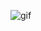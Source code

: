 
![gif](https://user-images.githubusercontent.com/40467163/56082145-e923a280-5e1d-11e9-91ac-9ad131f6c6e4.PNG)
